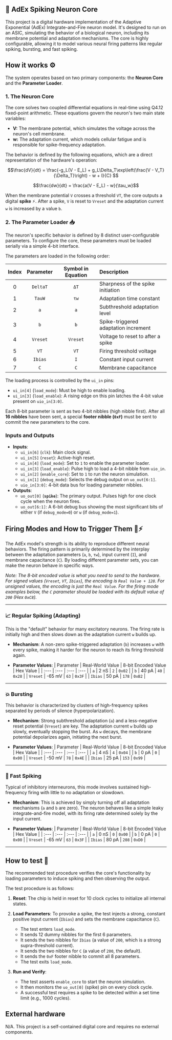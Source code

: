 <!---
This file is used to generate your project datasheet. Please fill in the information below and delete any unused
sections.

You can also include images in this folder and reference them in the markdown. Each image must be less than
512 kb in size, and the combined size of all images must be less than 1 MB.
-->

## 🧠 AdEx Spiking Neuron Core

This project is a digital hardware implementation of the Adaptive Exponential (AdEx) Integrate-and-Fire neuron model. It's designed to run on an ASIC, simulating the behavior of a biological neuron, including its membrane potential and adaptation mechanisms. The core is highly configurable, allowing it to model various neural firing patterns like regular spiking, bursting, and fast spiking.

## How it works ⚙️

The system operates based on two primary components: the **Neuron Core** and the **Parameter Loader**.

### 1. The Neuron Core

The core solves two coupled differential equations in real-time using Q4.12 fixed-point arithmetic. These equations govern the neuron's two main state variables:

*   **V:** The membrane potential, which simulates the voltage across the neuron's cell membrane.
*   **w:** The adaptation current, which models cellular fatigue and is responsible for spike-frequency adaptation.

The behavior is defined by the following equations, which are a direct representation of the hardware's operation:

```math
\frac{dV}{dt} = \frac{-g_L(V - E_L) + g_L\Delta_T\exp\left(\frac{V - V_T}{\Delta_T}\right) - w + I}{C} 
```
```math
\frac{dw}{dt} = \frac{a(V - E_L) - w}{\tau_w}
```

When the membrane potential `V` crosses a threshold `VT`, the core outputs a digital **spike** ⚡. After a spike, `V` is reset to `Vreset` and the adaptation current `w` is increased by a value `b`.

### 2. The Parameter Loader 📥

The neuron's specific behavior is defined by 8 distinct user-configurable parameters. To configure the core, these parameters must be loaded serially via a simple 4-bit interface.

The parameters are loaded in the following order:

| Index | Parameter | Symbol in Equation | Description                               |
| :---: | :-------: | :---:              | :---------------------------------------- |
|   0   | `DeltaT`  | `ΔT`               | Sharpness of the spike initiation         |
|   1   |  `TauW`   | `τw`               | Adaptation time constant                  |
|   2   |    `a`    | `a`                | Subthreshold adaptation level             |
|   3   |    `b`    | `b`                | Spike-triggered adaptation increment      |
|   4   | `Vreset`  | `Vreset`           | Voltage to reset to after a spike         |
|   5   |   `VT`    | `VT`               | Firing threshold voltage                  |
|   6   |  `Ibias`  | `I`                | Constant input current                    |
|   7   |     `C`     | `C`                | Membrane capacitance                      |


The loading process is controlled by the `ui_in` pins:
*   `ui_in[4]` (`load_mode`): Must be high to enable loading.
*   `ui_in[3]` (`load_enable`): A rising edge on this pin latches the 4-bit value present on `uio_in[3:0]`.

Each 8-bit parameter is sent as two 4-bit nibbles (high nibble first). After all **16 nibbles** have been sent, a special **footer nibble (`0xF`)** must be sent to commit the new parameters to the core.

### Inputs and Outputs

*   **Inputs**:
    *   `ui_in[6]` (`clk`): Main clock signal.
    *   `ui_in[5]` (`reset`): Active-high reset.
    *   `ui_in[4]` (`load_mode`): Set to `1` to enable the parameter loader.
    *   `ui_in[3]` (`load_enable`): Pulse high to load a 4-bit nibble from `uio_in`.
    *   `ui_in[2]` (`enable_core`): Set to `1` to run the neuron simulation.
    *   `ui_in[1]` (`debug_mode`): Selects the debug output on `uo_out[6:1]`.
    *   `uio_in[3:0]`: 4-bit data bus for loading parameter nibbles.
*   **Outputs**:
    *   `uo_out[0]` (**`spike`**): The primary output. Pulses high for one clock cycle when the neuron fires.
    *   `uo_out[6:1]`: A 6-bit debug bus showing the most significant bits of either `V` (if `debug_mode=0`) or `w` (if `debug_mode=1`).

## Firing Modes and How to Trigger Them 🧠⚡️

The AdEx model's strength is its ability to reproduce different neural behaviors. The firing pattern is primarily determined by the interplay between the adaptation parameters (`a`, `b`, `τw`), input current (`I`), and membrane capacitance (`C`). By loading different parameter sets, you can make the neuron behave in specific ways.

*Note: The 8-bit encoded value is what you need to send to the hardware. For signed values (`Vreset`, `VT`, `Ibias`), the encoding is `Real Value + 128`. For unsigned values, the encoding is just the `Real Value`. For the firing mode examples below, the `C` parameter should be loaded with its default value of `200` (Hex `0xC8`).*

---
### 📈 Regular Spiking (Adapting)
This is the "default" behavior for many excitatory neurons. The firing rate is initially high and then slows down as the adaptation current `w` builds up.

*   **Mechanism**: A non-zero spike-triggered adaptation (`b`) increases `w` with every spike, making it harder for the neuron to reach its firing threshold again.

*   **Parameter Values**:
| Parameter | Real-World Value | 8-bit Encoded Value | Hex Value |
| :---      | :---             | :---                | :---      |
| `a`       | 2 nS             | `2`                 | `0x02`    |
| `b`       | 40 pA            | `40`                | `0x28`    |
| `Vreset`  | -65 mV           | `63`                | `0x3F`    |
| `Ibias`   | 50 pA            | `178`               | `0xB2`    |

---
### 💥 Bursting
This behavior is characterized by clusters of high-frequency spikes separated by periods of silence (hyperpolarization).

*   **Mechanism**: Strong subthreshold adaptation (`a`) and a less-negative reset potential (`Vreset`) are key. The adaptation current `w` builds up slowly, eventually stopping the burst. As `w` decays, the membrane potential depolarizes again, initiating the next burst.

*   **Parameter Values**:
| Parameter | Real-World Value | 8-bit Encoded Value | Hex Value |
| :---      | :---             | :---                | :---      |
| `a`       | 4 nS             | `4`                 | `0x04`    |
| `b`       | 0 pA             | `0`                 | `0x00`    |
| `Vreset`  | -50 mV           | `78`                | `0x4E`    |
| `Ibias`   | 25 pA            | `153`               | `0x99`    |

---
### 💨 Fast Spiking
Typical of inhibitory interneurons, this mode involves sustained high-frequency firing with little to no adaptation or slowdown.

*   **Mechanism**: This is achieved by simply turning off all adaptation mechanisms (`a` and `b` are zero). The neuron behaves like a simple leaky integrate-and-fire model, with its firing rate determined solely by the input current.

*   **Parameter Values**:
| Parameter | Real-World Value | 8-bit Encoded Value | Hex Value |
| :---      | :---             | :---                | :---      |
| `a`       | 0 nS             | `0`                 | `0x00`    |
| `b`       | 0 pA             | `0`                 | `0x00`    |
| `Vreset`  | -65 mV           | `63`                | `0x3F`    |
| `Ibias`   | 80 pA            | `208`               | `0xD0`    |

---

## How to test 🧪

The recommended test procedure verifies the core's functionality by loading parameters to induce spiking and then observing the output.

The test procedure is as follows:

1.  **Reset**: The chip is held in reset for 10 clock cycles to initialize all internal states.

2.  **Load Parameters**: To provoke a spike, the test injects a strong, constant positive input current (`Ibias`) and sets the membrane capacitance (`C`).
    *   The test enters `load_mode`.
    *   It sends 12 dummy nibbles for the first 6 parameters.
    *   It sends the two nibbles for `Ibias` (a value of `200`, which is a strong supra-threshold current).
    *   It sends the two nibbles for `C` (a value of `200`, the default).
    *   It sends the `0xF` footer nibble to commit all 8 parameters.
    *   The test exits `load_mode`.

3.  **Run and Verify**:
    *   The test asserts `enable_core` to start the neuron simulation.
    *   It then monitors the `uo_out[0]` (spike) pin on every clock cycle.
    *   A successful test requires a spike to be detected within a set time limit (e.g., 1000 cycles).

## External hardware

N/A. This project is a self-contained digital core and requires no external components.